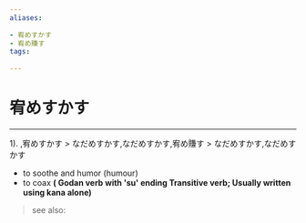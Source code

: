 ```yaml
---
aliases:
    
- 宥めすかす
- 宥め賺す
tags:
    
---
```


# 宥めすかす
---
1).
,宥めすかす > なだめすかす,なだめすかす,宥め賺す > なだめすかす,なだめすかす

- to soothe and humor (humour)
- to coax
**( Godan verb with 'su' ending Transitive verb; Usually written using kana alone)**
> see also: 
            